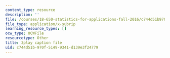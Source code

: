 ```yaml
---
content_type: resource
description: ''
file: /courses/18-650-statistics-for-applications-fall-2016/c744d51b970f51499341d139e3f24779_0Va2dOLqUfM.vtt
file_type: application/x-subrip
learning_resource_types: []
ocw_type: OCWFile
resourcetype: Other
title: 3play caption file
uid: c744d51b-970f-5149-9341-d139e3f24779
---
```

